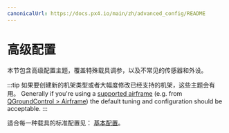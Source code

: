 ```yaml
---
canonicalUrl: https://docs.px4.io/main/zh/advanced_config/README
---
```


# 高级配置

本节包含高级配置主题，覆盖特殊载具调参，以及不常见的传感器和外设。

:::tip
如果要创建新的机架类型或者大幅度修改已经支持的机架，这些主题会有用。 Generally if you're using a [supported airframe](../airframes/airframe_reference.md#copter) (e.g. from [QGroundControl > Airframe](../config/airframe.md)) the default tuning and configuration should be acceptable. :::

适合每一种载具的标准配置见： [基本配置](../config/README.md)。

